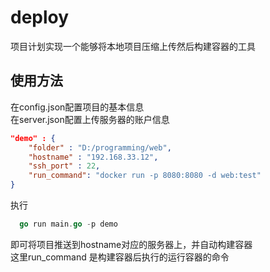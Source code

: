 # deploy
项目计划实现一个能够将本地项目压缩上传然后构建容器的工具  
## 使用方法
在config.json配置项目的基本信息  
在server.json配置上传服务器的账户信息  
``` JSON
"demo" : {
    "folder" : "D:/programming/web",
    "hostname" : "192.168.33.12",
    "ssh_port" : 22,
    "run_command": "docker run -p 8080:8080 -d web:test"
}
```
执行    
``` go
  go run main.go -p demo
```
即可将项目推送到hostname对应的服务器上，并自动构建容器  
这里run_command 是构建容器后执行的运行容器的命令  
